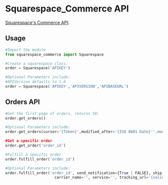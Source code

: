 # Squarespace_Commerce API

 [Squarespace's Commerce API](http://developers.squarespace.com/commerce-api
).

## Usage
````python
#Import the module
from squarespace_commerce import Squarespace
````


````python
#Create a squarespace class.
order = Squarespace('APIKEY')

#Optional Parameters include:
#APIVersion defaults to 1.0
order = Squarespace('APIKEY','APIVERSION','APIBASEURL')
````
## Orders API
````python
#Get the first page of orders, returns 50:
order.get_orders()

#Optional Parameters include:
order.get_orders(cursor='{Token}',modified_after='{ISO 8601 Date}'',modified_before='{ISO 8601 Date}',fulfillment_status='{PENDING | FULFILLED | CANCELLED}')

#Get a specific order
order.get_order('order_id')

#Fulfill a specific order
order.fulfill_order('order_id')

#Optional Parameters include:
order.fulfill_order('order_id', send_notification={True | FALSE}, ship_date={ISO 8601 Date}, tracking_number='',
                      carrier_name='', service='', tracking_url='{valid_url}'):
````
